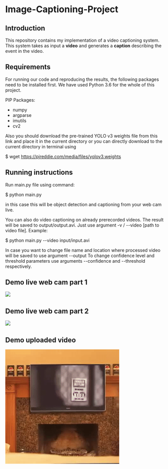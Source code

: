 # Image-Captioning-Project

## Introduction
This repository contains my implementation of a video captioning system. This system takes as input a **video** and generates a **caption** describing the event in the video. 

## Requirements
For running our code and reproducing the results, the following packages need to be installed first. We have used Python 3.6 for the whole of this project.

PIP Packages:
* numpy
* argparse
* imutils
* cv2

Also you should download the pre-trained YOLO v3 weights file from this link and place it in the current directory or you can directly download to the current directory in terminal using

$ wget https://pjreddie.com/media/files/yolov3.weights

## Running instructions

Run main.py file using command:

$ python main.py

in this case this will be object detection and captioning from your web cam live.

You can also do video captioning on already prerecorded videos. The result will be saved to output/output.avi. Just use argument -v / --video [path to video file].
Example:

$ python main.py --video input/input.avi

In case you want to change file name and location where processed video will be saved to use argument --output
To change confidence level and threshold parameters use arguments --confidence and --threshold respectively.


## Demo live web cam part 1
![](gifs/demo_1.gif)

## Demo live web cam part 2
![](gifs/demo_2.gif)

## Demo uploaded video
![](gifs/college_cat.gif)
